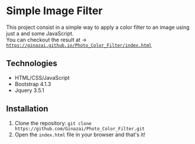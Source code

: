<h1>Simple Image Filter</h1>
<p>This project consist in a simple way to apply a color filter to an image using just a <code><canvas></code> and some JavaScript.<br>
You can checkout the result at -> <code><a href="https://ginazai.github.io/Photo_Color_Filter/index.html">https://ginazai.github.io/Photo_Color_Filter/index.html</a></code></p>
<h2>Technologies</h2>
<ul>
	<li>HTML/CSS/JavaScript</li>
	<li>Bootstrap 4.1.3</li>
	<li>Jquery 3.5.1</li>
</ul>
<h2>Installation</h2>
<ol>
	<li>Clone the repository: <code>git clone https://github.com/Ginazai/Photo_Color_Filter.git</code></li>
	<li>Open the <code>index.html</code> file in your browser and that's it!</li>
</ol>